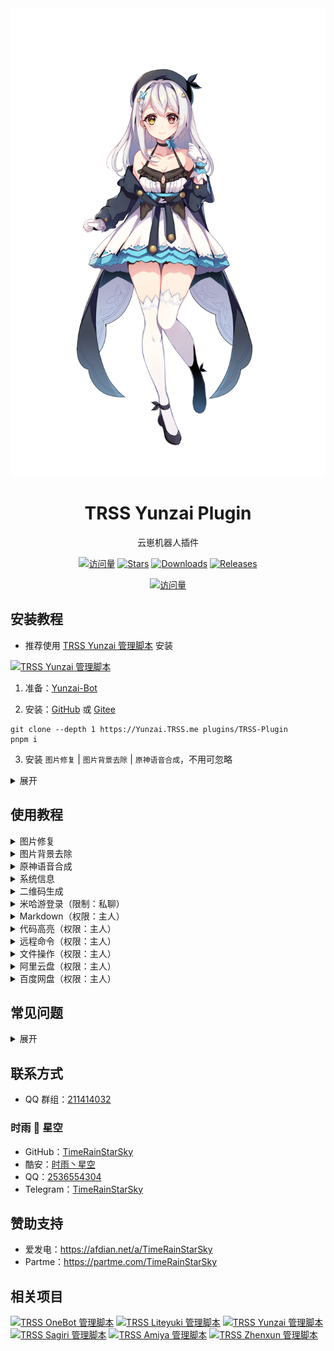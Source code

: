 <div align="center">

<a href="https://moegirl.org.cn/苏半夏">
  <picture>
    <source media="(prefers-color-scheme: dark)" srcset="Picture/苏半夏冬.png">
    <img alt="苏半夏" src="Picture/苏半夏.png">
  </picture>
</a>

# TRSS Yunzai Plugin

云崽机器人插件

[![访问量](https://visitor-badge.glitch.me/badge?page_id=TimeRainStarSky.TRSS-Plugin&right_color=red&left_text=访%20问%20量)](https://github.com/TimeRainStarSky/TRSS-Plugin)
[![Stars](https://img.shields.io/github/stars/TimeRainStarSky/TRSS-Plugin?color=yellow&label=收藏)](../../stargazers)
[![Downloads](https://img.shields.io/github/downloads/TimeRainStarSky/TRSS-Plugin/total?color=blue&label=下载)](Install.sh)
[![Releases](https://img.shields.io/github/v/release/TimeRainStarSky/TRSS-Plugin?color=green&label=发行版)](../../releases/latest)

[![访问量](https://profile-counter.glitch.me/TimeRainStarSky-TRSS-Plugin/count.svg)](https://github.com/TimeRainStarSky/TRSS-Plugin)

</div>

## 安装教程

- 推荐使用 [TRSS Yunzai 管理脚本](https://TRSS.me) 安装

[![TRSS Yunzai 管理脚本](https://github-readme-stats.vercel.app/api/pin/?username=TimeRainStarSky&repo=TRSS_Yunzai&show_owner=true)](../../../TRSS_Yunzai)

1. 准备：[Yunzai-Bot](https://github.com/Le-niao/Yunzai-Bot)

2. 安装：[GitHub](https://github.com/TimeRainStarSky/TRSS-Plugin) 或 [Gitee](https://gitee.com/TimeRainStarSky/TRSS-Plugin)

```
git clone --depth 1 https://Yunzai.TRSS.me plugins/TRSS-Plugin
pnpm i
```

3. 安装 `图片修复` | `图片背景去除` | `原神语音合成`，不用可忽略

<details><summary>展开</summary>

安装 [Python 3.10](https://python.org) 和 [Poetry](https://python-poetry.org)，并在插件目录执行以下操作

```
poetry install
```

- 图片修复：

```
git clone --depth 1 https://gitee.com/TimeRainStarSky/Real-ESRGAN
cd Real-ESRGAN
poetry run python setup.py develop
```

- 图片背景去除：

```
git clone --depth 1 https://gitee.com/TimeRainStarSky/RemBG
cd RemBG
curl -LO https://github.com/TimeRainStarSky/TRSS-Plugin/releases/download/latest/u2net.onnx.xz
curl -LO https://github.com/TimeRainStarSky/TRSS-Plugin/releases/download/latest/isnetis.onnx.xz
xz -dv u2net.onnx.xz isnetis.onnx.xz
```

- 原神语音合成：

```
git clone --depth 1 https://gitee.com/TimeRainStarSky/GenshinVoice
cd GenshinVoice
poetry run pip install monotonic-align
curl -LO https://github.com/TimeRainStarSky/TRSS-Plugin/releases/download/latest/G_809000.pth.xz
xz -dv G_809000.pth.xz
```

<details><summary>部署为 API 服务器</summary>

```
bash server.sh [端口]
```

</details>

- 阿里云盘 / 百度网盘：

使用脚本安装后，启动 CLI，输入 `login -h`，按提示登录

</details>

## 使用教程

<details><summary>图片修复</summary>

- 图片修复 / 动漫图片修复 + `图片`

</details>

<details><summary>图片背景去除</summary>

- 图片背景去除 / 动漫图片背景去除 + `图片`

</details>

<details><summary>原神语音合成</summary>

- `角色名` + (转码)?说 + `中文`
- 支持角色：派蒙、凯亚、安柏、丽莎、琴、香菱、枫原万叶、迪卢克、温迪、可莉、早柚、托马、芭芭拉、优菈、云堇、钟离、魈、凝光、雷电将军、北斗、甘雨、七七、刻晴、神里绫华、戴因斯雷布、雷泽、神里绫人、罗莎莉亚、阿贝多、八重神子、宵宫、荒泷一斗、九条裟罗、夜兰、珊瑚宫心海、五郎、散兵、女士、达达利亚、莫娜、班尼特、申鹤、行秋、烟绯、久岐忍、辛焱、砂糖、胡桃、重云、菲谢尔、诺艾尔、迪奥娜、鹿野院平藏

</details>

<details><summary>系统信息</summary>

- 系统信息 / 系统信息图片 / 系统测试

</details>

<details><summary>二维码生成</summary>

- 二维码 + `文字`

</details>

<details><summary>米哈游登录（限制：私聊）</summary>

- 二维码登录：米哈游登录
- 账号密码登录：米哈游登录 + `账号`

</details>

<details><summary>Markdown（权限：主人）</summary>

- md + `文件` / `URL`

</details>

<details><summary>代码高亮（权限：主人）</summary>

- sc + `文件` / `URL`

</details>

<details><summary>远程命令（权限：主人）</summary>

- rc / rcp + `命令`

</details>

<details><summary>文件操作（权限：主人）</summary>

- 文件查看 / 文件上传 / 文件下载 + `路径`

</details>

<details><summary>阿里云盘（权限：主人）</summary>

阿里云盘 +

- 帮助
- 上传
- 下载
- 相簿
- 链接
- 查看
- 创建目录
- 移动
- 回收站
- 重命名
- 删除
- 分享
- 同步备份
- 树形图
- 在线网盘
- 切换网盘
- 登录账号
- 账号列表
- 退出账号
- 空间配额
- 切换账号
- 当前账号

</details>

<details><summary>百度网盘（权限：主人）</summary>

百度网盘 +

- 帮助
- 上传
- 下载
- 复制
- 链接
- 查看
- 元信息
- 创建目录
- 移动
- 离线下载
- 空间配额
- 回收站
- 删除
- 搜索
- 分享
- 转存
- 树形图
- 登录账号
- 账号列表
- 退出账号
- 切换账号
- 当前账号

</details>

## 常见问题

<details><summary>展开</summary>

- 问：`ModuleNotFoundError: No module named 'torch/cv2'`
- 答：未正确执行 `poetry install`

- 问：`已杀死` | `Signal 9` | `MemoryError`
- 答：`清理内存` 或 `增加 SWAP`

- 问：使用 `Git Bash` 执行 `poetry install` 失败
- 答：改用 `命令提示符` 或 `Windows PowerShell`

- 问：`error: Microsoft Visual C++ 14.0 or greater is required.`
- 答：下载安装 [Microsoft C++ 生成工具](https://visualstudio.microsoft.com/zh-hans/visual-cpp-build-tools)
![Microsoft C++ 生成工具](Picture/Microsoft_C++_生成工具.png)

- 问：`'bash' 不是内部或外部命令，也不是可运行的程序或批处理文件` `bash : 无法将“sh”项识别为 cmdlet、函数、脚本文件或可运行程序的名称。请检查名称的拼写，如果包括路径，请确保路径正确，然后再试一次。`
- 答：改用 `Git Bash`

- 问：手动安装过程中出现问题
- 答：建议自行解决，不会就用脚本一键安装

- 问：我有其他问题
- 答：提供详细问题描述，通过下方 联系方式 反馈问题

</details>

## 联系方式

- QQ 群组：[211414032](https://jq.qq.com/?k=QU1xGLEB)

### 时雨 🌌 星空

- GitHub：[TimeRainStarSky](https://github.com/TimeRainStarSky)
- 酷安：[时雨丶星空](https://coolapk.com/u/2650948)
- QQ：[2536554304](https://qm.qq.com/cgi-bin/qm/qr?k=x8LtlP8vwZs7qLwmsbCsyLoAHy7Et1Pj)
- Telegram：[TimeRainStarSky](https://t.me/TimeRainStarSky)

## 赞助支持

- 爱发电：<https://afdian.net/a/TimeRainStarSky>
- Partme：<https://partme.com/TimeRainStarSky>

## 相关项目

[![TRSS OneBot 管理脚本](https://github-readme-stats.vercel.app/api/pin/?username=TimeRainStarSky&repo=TRSS_OneBot&show_owner=true)](../../../TRSS_OneBot)
[![TRSS Liteyuki 管理脚本](https://github-readme-stats.vercel.app/api/pin/?username=TimeRainStarSky&repo=TRSS_Liteyuki&show_owner=true)](../../../TRSS_Liteyuki)
[![TRSS Yunzai 管理脚本](https://github-readme-stats.vercel.app/api/pin/?username=TimeRainStarSky&repo=TRSS_Yunzai&show_owner=true)](../../../TRSS_Yunzai)
[![TRSS Sagiri 管理脚本](https://github-readme-stats.vercel.app/api/pin/?username=TimeRainStarSky&repo=TRSS_Sagiri&show_owner=true)](../../../TRSS_Sagiri)
[![TRSS Amiya 管理脚本](https://github-readme-stats.vercel.app/api/pin/?username=TimeRainStarSky&repo=TRSS_Amiya&show_owner=true)](../../../TRSS_Amiya)
[![TRSS Zhenxun 管理脚本](https://github-readme-stats.vercel.app/api/pin/?username=TimeRainStarSky&repo=TRSS_Zhenxun&show_owner=true)](../../../TRSS_Zhenxun)
